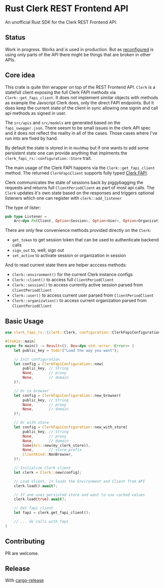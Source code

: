 # Rust Clerk REST Frontend API

An unofficial Rust SDK for the Clerk REST Frontend API.

## Status

Work in progress. Works and is used in production. But as [reconfigured](https://reconfigured.io)
is using only parts of the API there might be things that are broken in other APIs.

## Core idea

This crate is quite thin wrapper on top of the REST Frontend API.
`Clerk` is a statefull client exposing the full Clerk FAPI methods via
`Clerk::get_fapi_client`. It does not implement similar objects with
methods as example the Javscript Clerk does, only the direct FAPI
endpoints. But it does keep the current state of the client in sync
allowing one signin and call api methods as signed in user.

The `src/apis` and `src/models` are generated based on the `fapi_swagger.json`. There seesm to be small issues in the clerk API
spec and it does not reflect the reality in all of the cases. Those
cases where I've run into are fixed by hand.

By default the state is stored in in `HashMap` but if one wants to
add some persistent state one can provide anything that implments
the `clerk_fapi_rs::configuration::Store` trait.

The main usage of the Clerk FAPI happens via the `Clerk::get_fapi_client`
method. The returned `ClerkFapiClient` supports fully typed [Clerk FAPI](https://clerk.com/docs/reference/frontend-api).

Clerk communicates the state of sessions back by piggybagging the requests
and returns full `ClientPeriodClient` as part of most api calls. The
`Clerk` updates it's own state based on the responses and triggers
optional listeners which one can register with `clerk::add_listener`

The type of lister:

```rs
pub type Listener =
    Arc<dyn Fn(Client, Option<Session>, Option<User>, Option<Organization>) + Send + Sync>;
```

There are only few convenience methods provided directly on the `Clerk`:

- `get_token` to get session token that can be used to authenticate backend calls
- `sign_out` to, well, sign out
- `set_active` to activate session or organization in session

And to read current state there are helper acccess methods:

- `Clerk::environment()` for the current Clerk instance configs
- `Clerk::client()` to access full `ClientPeriodClient`
- `Clerk::session()` to access currently active session parsed from `ClientPeriodClient`
- `Clerk::user()` to access current user parsed from `ClientPeriodClient`
- `Clerk::organization()` to access current organization parsed from `ClientPeriodClient`

## Basic Usage

```rust
use clerk_fapi_rs::{clerk::Clerk, configuration::ClerkFapiConfiguration};

#[tokio::main]
async fn main() -> Result<(), Box<dyn std::error::Error>> {
    let public_key = todo!("Load the way you want");

    // Init configuration
    let config = ClerkFapiConfiguration::new(
        public_key, // String
        None,       // proxy
        None,       // domain
    )?;

    // Or in browser
    let config = ClerkFapiConfiguration::new_browser(
        public_key, // String
        None,       // proxy
        None,       // domain
    )?;

    // Or with store
    let config = ClerkFapiConfiguration::new_with_store(
        public_key, // String
        None,       // proxy
        None,       // domain
        Some(Arc::new(my_clerk_store)),
        None,       // store_prefix
        ClientKind::NonBrowser,
    )?;

    // Initialize Clerk client
    let clerk = Clerk::new(config);

    // Load client, it loads the Environment and Client from API
    clerk.load().await?;

    // If one uses persisted store and want to use cached values
    clerk.load(true).await?;

    // Get fapi client
    let fapi = clerk.get_fapi_client();

    // ... do calls with fapi
}
```

## Contributing

PR are welcome.

## Release

With [cargo-release](https://crates.io/crates/cargo-release)
